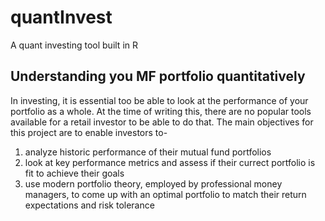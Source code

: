# quantInvest
A quant investing tool built in R

## Understanding you MF portfolio quantitatively
In investing, it is essential too be able to look at the performance of your portfolio as a whole. At the time of writing this, there are no popular tools available for a retail investor to be able to do that. The main objectives for this project are to enable investors to- 

1. analyze historic performance of their mutual fund portfolios
2. look at key performance metrics and assess if their currect portfolio is fit to achieve their goals
3. use modern portfolio theory, employed by professional money managers, to come up with an optimal portfolio to match their return expectations and risk tolerance

